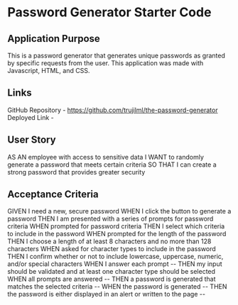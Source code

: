 # Password Generator Starter Code
## Application Purpose
This is a password generator that generates unique passwords as granted by specific requests from the user. This application was made with Javascript, HTML, and CSS.

## Links
GitHub Repository - https://github.com/trujilml/the-password-generator
Deployed Link -

## User Story
AS AN employee with access to sensitive data
I WANT to randomly generate a password that meets certain criteria
SO THAT I can create a strong password that provides greater security

## Acceptance Criteria
GIVEN I need a new, secure password
WHEN I click the button to generate a password
THEN I am presented with a series of prompts for password criteria
WHEN prompted for password criteria
THEN I select which criteria to include in the password
WHEN prompted for the length of the password
THEN I choose a length of at least 8 characters and no more than 128 characters 
WHEN asked for character types to include in the password
THEN I confirm whether or not to include lowercase, uppercase, numeric, and/or special characters
WHEN I answer each prompt --
THEN my input should be validated and at least one character type should be selected
WHEN all prompts are answered --
THEN a password is generated that matches the selected criteria --
WHEN the password is generated --
THEN the password is either displayed in an alert or written to the page --